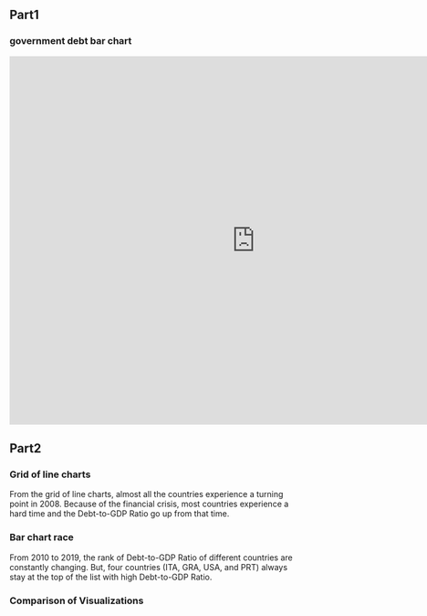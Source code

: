 
## Part1
###  government debt bar chart
<iframe src="https://data.oecd.org/chart/6AZh" width="860" height="645" style="border: 0" mozallowfullscreen="true" webkitallowfullscreen="true" allowfullscreen="true"><a href="https://data.oecd.org/chart/6AZh" target="_blank">OECD Chart: General government debt, Total, % of GDP, Annual, 2019</a></iframe>

## Part2
### Grid of line charts
<div class="flourish-embed flourish-chart" data-src="visualisation/8514171"><script src="https://public.flourish.studio/resources/embed.js"></script></div>
From the grid of line charts, almost all the countries experience a turning point in 2008. Because of the financial crisis, most countries experience a hard time and the Debt-to-GDP Ratio go up from that time.

### Bar chart race
<div class="flourish-embed flourish-bar-chart-race" data-src="visualisation/8531953"><script src="https://public.flourish.studio/resources/embed.js"></script></div>
From 2010 to 2019, the rank of Debt-to-GDP Ratio of different countries are constantly changing. But, four countries (ITA, GRA, USA, and PRT) always stay at the top of the list with high Debt-to-GDP Ratio. 

### Comparison of Visualizations
